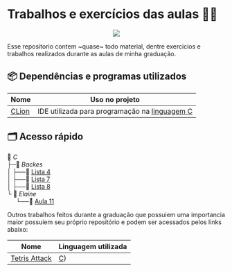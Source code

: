 # Trabalhos e exercícios das aulas 👨‍💻

<p align="center">
<a href="https://www.codacy.com/manual/Aureom/Treinamento-C?utm_source=github.com&amp;utm_medium=referral&amp;utm_content=Aureom/Treinamento-C&amp;utm_campaign=Badge_Grade"><img src="https://api.codacy.com/project/badge/Grade/9229c11a972d40dcaf1d1ccdcc22af2c"/></a>
</p>

Esse repositorio contem ~quase~ todo material, dentre exercicios e trabalhos realizados durante as aulas de minha graduação.

## 📦 Dependências e programas utilizados

| Nome                                      | Uso no projeto |
| ----------------------------------------- | -------------- | 
| [CLion](https://www.jetbrains.com/clion/) | IDE utilizada para programação na [linguagem C](https://en.wikipedia.org/wiki/C_(programming_language))  |

## 🗂 Acesso rápido
📂 *C*    
├─📂 *Backes*    
│ ├──📁 [Lista 4](./C/Backes/Lista%204)    
│ ├──📁 [Lista 7](./C/Backes/Lista%207)    
│ ├──📁 [Lista 8](./C/Backes/Lista%208)    
└ 📂 *Elaine*    
⠀⠀└──📁 [Aula 11](./C/Elaine/Aula%2011)    




Outros trabalhos feitos durante a graduação que possuiem uma importancia maior possuiem seu próprio repositório e podem ser acessados pelos links abaixo:

| Nome                                                     | Linguagem utilizada |
| -------------------------------------------------------- | ------------------- | 
| [Tetris Attack](https://github.com/Aureom/Tetris-Attack) | [C](https://en.wikipedia.org/wiki/C_(programming_language)))  |
